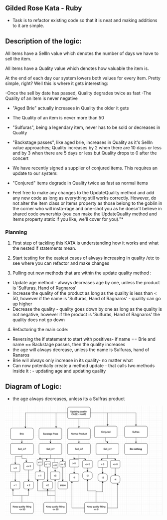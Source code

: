 ## Gilded Rose Kata - Ruby


- Task is to refactor existing code so that it is neat and making additions to it are simple.

## Description of the logic:

All items have a SellIn value which denotes the number of days we have to sell the item. 

All items have a Quality value which denotes how valuable the item is.
 
 At the end of each day our system lowers both values for every item. Pretty simple, right? 
 Well this is where it gets interesting:

-Once the sell by date has passed, Quality degrades twice as fast
-The Quality of an item is never negative
- "Aged Brie" actually increases in Quality the older it gets
- The Quality of an item is never more than 50
-  "Sulfuras", being a legendary item, never has to be sold or decreases in Quality
- "Backstage passes", like aged brie, increases in Quality as it's SellIn value approaches; 
	Quality increases by 2 when there are 10 days or less and by 3 when there are 5 days or less but Quality drops to 0 after the concert
- We have recently signed a supplier of conjured items. This requires an update to our system:

- "Conjured" items degrade in Quality twice as fast as normal items
- Feel free to make any changes to the UpdateQuality method and add any new code as long as everything still works correctly. However, do not alter the Item class or Items property as those belong to the goblin in the corner who will insta-rage and one-shot you as he doesn't believe in shared code ownership (you can make the UpdateQuality method and Items property static if you like, we'll cover for you)."*


### Planning

1. First step of tackling this KATA is understanding how it works and what the nested if statements mean.

2. Start testing for the easiest cases of always increasing in quality /etc to see where you can refactor and make changes

3. Pulling out new methods that are within the update quality method : 

- Update age method - always decreases age by one, unless the product is 'Sulfuras, Hand of Ragnaros'
- Increase the quality of the product as long as the quality is less than < 50, however if the name is 'Sulfuras, Hand of Ragnaros' - quality can go up higher
- Decrease the quality - quality goes down by one as long as the quality is not negative, however if the product is 'Sulfuras, Hand of Ragnaros' the quality does not go down

4. Refactoring the main code:

- Reversing the if statement to start with positives- if name == Brie and name == Backstage passes, then the quality increases
- the age will always decrease, unless the name is Sulfuras, hand of Ranaros
- Brie will always only increase in its quality- no matter what
- Can now potentially create a method update - that calls two methods inside it : - updating age and updating quality

##  Diagram of Logic:

- the age always decreases, unless its a Sulfras product

![Alt text](diagram.png)

